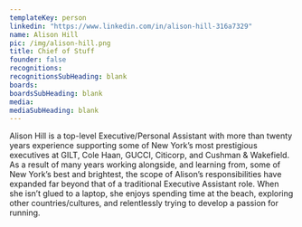 ```yaml
---
templateKey: person
linkedin: "https://www.linkedin.com/in/alison-hill-316a7329"
name: Alison Hill
pic: /img/alison-hill.png
title: Chief of Stuff
founder: false
recognitions:
recognitionsSubHeading: blank
boards:
boardsSubHeading: blank
media:
mediaSubHeading: blank
---
```


Alison Hill is a top-level Executive/Personal Assistant with more than
twenty years experience supporting some of New York’s most prestigious
executives at GILT, Cole Haan, GUCCI, Citicorp, and Cushman & Wakefield.
As a result of many years working alongside, and learning from, some of
New York’s best and brightest, the scope of Alison’s responsibilities have
expanded far beyond that of a traditional Executive Assistant role. When
she isn’t glued to a laptop, she enjoys spending time at the beach,
exploring other countries/cultures, and relentlessly trying to develop a
passion for running.
